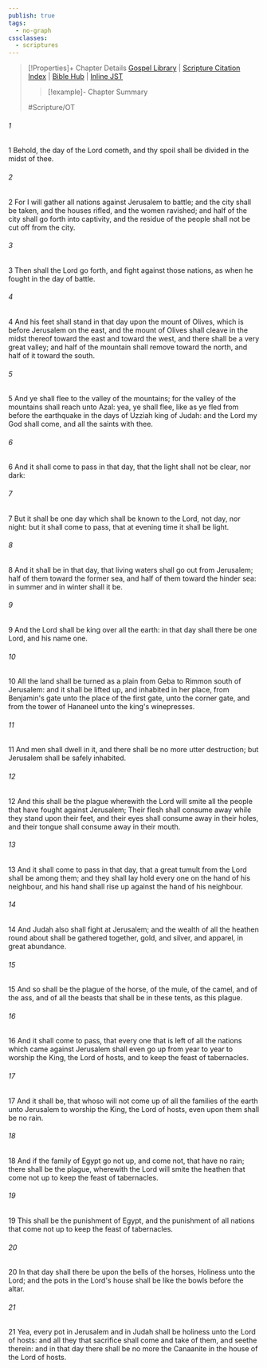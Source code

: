 ```yaml
---
publish: true
tags:
  - no-graph
cssclasses:
  - scriptures
---
```

>[!Properties]+ Chapter Details
>[Gospel Library](https://churchofjesuschrist.org/study/scriptures/ot/zech/14?lang=eng)    |    [Scripture Citation Index](https://scriptures.byu.edu/#08a0e::c08a0e)    |    [Bible Hub](https://biblehub.com/zechariah/14.htm)    |    [Inline JST](https://scripturetoolbox.com/html/ic/Zechariah/14.html)
>>[!example]- Chapter Summary
>> 
> 
>
>#Scripture/OT
###### 1
1 Behold, the day of the Lord cometh, and thy spoil shall be divided in the midst of thee.
###### 2
2 For I will gather all nations against Jerusalem to battle; and the city shall be taken, and the houses rifled, and the women ravished; and half of the city shall go forth into captivity, and the residue of the people shall not be cut off from the city.
###### 3
3 Then shall the Lord go forth, and fight against those nations, as when he fought in the day of battle.
###### 4
4 And his feet shall stand in that day upon the mount of Olives, which is before Jerusalem on the east, and the mount of Olives shall cleave in the midst thereof toward the east and toward the west, and there shall be a very great valley; and half of the mountain shall remove toward the north, and half of it toward the south.
###### 5
5 And ye shall flee to the valley of the mountains; for the valley of the mountains shall reach unto Azal: yea, ye shall flee, like as ye fled from before the earthquake in the days of Uzziah king of Judah: and the Lord my God shall come, and all the saints with thee.
###### 6
6 And it shall come to pass in that day, that the light shall not be clear, nor dark:
###### 7
7 But it shall be one day which shall be known to the Lord, not day, nor night: but it shall come to pass, that at evening time it shall be light.
###### 8
8 And it shall be in that day, that living waters shall go out from Jerusalem; half of them toward the former sea, and half of them toward the hinder sea: in summer and in winter shall it be.
###### 9
9 And the Lord shall be king over all the earth: in that day shall there be one Lord, and his name one.
###### 10
10 All the land shall be turned as a plain from Geba to Rimmon south of Jerusalem: and it shall be lifted up, and inhabited in her place, from Benjamin's gate unto the place of the first gate, unto the corner gate, and from the tower of Hananeel unto the king's winepresses.
###### 11
11 And men shall dwell in it, and there shall be no more utter destruction; but Jerusalem shall be safely inhabited.
###### 12
12 And this shall be the plague wherewith the Lord will smite all the people that have fought against Jerusalem; Their flesh shall consume away while they stand upon their feet, and their eyes shall consume away in their holes, and their tongue shall consume away in their mouth.
###### 13
13 And it shall come to pass in that day, that a great tumult from the Lord shall be among them; and they shall lay hold every one on the hand of his neighbour, and his hand shall rise up against the hand of his neighbour.
###### 14
14 And Judah also shall fight at Jerusalem; and the wealth of all the heathen round about shall be gathered together, gold, and silver, and apparel, in great abundance.
###### 15
15 And so shall be the plague of the horse, of the mule, of the camel, and of the ass, and of all the beasts that shall be in these tents, as this plague.
###### 16
16 And it shall come to pass, that every one that is left of all the nations which came against Jerusalem shall even go up from year to year to worship the King, the Lord of hosts, and to keep the feast of tabernacles.
###### 17
17 And it shall be, that whoso will not come up of all the families of the earth unto Jerusalem to worship the King, the Lord of hosts, even upon them shall be no rain.
###### 18
18 And if the family of Egypt go not up, and come not, that have no rain; there shall be the plague, wherewith the Lord will smite the heathen that come not up to keep the feast of tabernacles.
###### 19
19 This shall be the punishment of Egypt, and the punishment of all nations that come not up to keep the feast of tabernacles.
###### 20
20 In that day shall there be upon the bells of the horses, Holiness unto the Lord; and the pots in the Lord's house shall be like the bowls before the altar.
###### 21
21 Yea, every pot in Jerusalem and in Judah shall be holiness unto the Lord of hosts: and all they that sacrifice shall come and take of them, and seethe therein: and in that day there shall be no more the Canaanite in the house of the Lord of hosts.
